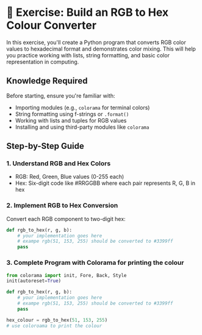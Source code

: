 # 🐍 Exercise: Build an RGB to Hex Colour Converter

In this exercise, you'll create a Python program that converts RGB color values to hexadecimal format and demonstrates color mixing. This will help you practice working with lists, string formatting, and basic color representation in computing.

## Knowledge Required

Before starting, ensure you're familiar with:

- Importing modules (e.g., `colorama` for terminal colors)
- String formatting using f-strings or `.format()`
- Working with lists and tuples for RGB values
- Installing and using third-party modules like `colorama`

## Step-by-Step Guide

### 1. Understand RGB and Hex Colors

- RGB: Red, Green, Blue values (0-255 each)
- Hex: Six-digit code like #RRGGBB where each pair represents R, G, B in hex

### 2. Implement RGB to Hex Conversion

Convert each RGB component to two-digit hex:

```python
def rgb_to_hex(r, g, b):
    # your implementation goes here
    # exampe rgb(51, 153, 255) should be converted to #3399ff
    pass
```

### 3. Complete Program with Colorama for printing the colour

```python
from colorama import init, Fore, Back, Style
init(autoreset=True)

def rgb_to_hex(r, g, b):
    # your implementation goes here
    # exampe rgb(51, 153, 255) should be converted to #3399ff
    pass

hex_colour = rgb_to_hex(51, 153, 255)
# use coloroama to print the colour
```

